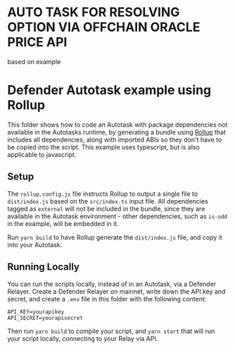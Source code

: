 # AUTO TASK FOR RESOLVING OPTION VIA OFFCHAIN ORACLE PRICE API

based on example 

# Defender Autotask example using Rollup

This folder shows how to code an Autotask with package dependencies not available in the Autotasks runtime, by generating a bundle using [Rollup](https://rollupjs.org/) that includes all dependencies, along with imported ABIs so they don't have to be copied into the script. This example uses typescript, but is also applicable to javascript.

## Setup

The `rollup.config.js` file instructs Rollup to output a single file to `dist/index.js` based on the `src/index.ts` input file. All dependencies tagged as `external` will not be included in the bundle, since they are available in the Autotask environment - other dependencies, such as `is-odd` in the example, will be embedded in it.

Run `yarn build` to have Rollup generate the `dist/index.js` file, and copy it into your Autotask.

## Running Locally

You can run the scripts locally, instead of in an Autotask, via a Defender Relayer. Create a Defender Relayer on mainnet, write down the API key and secret, and create a `.env` file in this folder with the following content:

```
API_KEY=yourapikey
API_SECRET=yourapisecret
```

Then run `yarn build` to compile your script, and `yarn start` that will run your script locally, connecting to your Relay via API.
